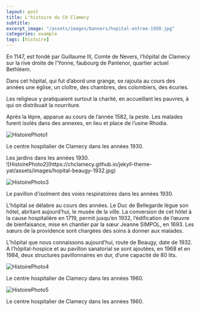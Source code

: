 ```yaml
---
layout: post
title: L'histoire du CH Clamecy
subtitle:
excerpt_image: "/assets/images/banners/hopital-entree-1950.jpg"
categories: example
tags: [histoire]
---
```


En 1147, est fondé par Guillaume III, Comte de Nevers, l’hôpital de Clamecy sur la rive droite de l’Yonne, faubourg de Pantenor, quartier actuel Bethléem.

Dans cet hôpital, qui fut d’abord une grange, se rajouta au cours des années une église, un cloître, des chambres, des colombiers, des écuries.

Les religieux y pratiquaient surtout la charité, en accueillant les pauvres, à qui on distribuait la nourriture.

Après la lèpre, apparue au cours de l’année 1582, la peste. Les malades furent isolés dans des annexes, en lieu et place de l’usine Rhodia.

![HistoirePhoto1](https://chclamecy.github.io/jekyll-theme-yat/assets/images/hopital-hospice-1932.jpg)<figcaption>Le centre hospitalier de Clamecy dans les années 1930.</figcaption>

<figcaption>Les jardins dans les années 1930.</figcaption>
![HistoirePhoto2](https://chclamecy.github.io/jekyll-theme-yat/assets/images/hopital-beaugy-1932.jpg)


![HistoirePhoto3](https://chclamecy.github.io/jekyll-theme-yat/assets/images/hopital-isolement-1932.jpg)
<figcaption>Le  pavillon d'isolment des voies respiratoires dans les années 1930.</figcaption>

 
L’hôpital se délabre au cours des années. Le Duc de Bellegarde lègue son hôtel, abritant aujourd’hui, le musée de la ville. La conversion de cet hôtel à la cause hospitalière en 1719, permit jusqu’en 1932, l’édification de l’œuvre de bienfaisance, mise en chantier par la sœur Jeanne SIMPOL, en 1693. Les sœurs de la providence sont chargées des soins à donner aux malades.

L’hôpital que nous connaissons aujourd’hui, route de Beaugy, date de 1932. A l’hôpital-hospice et au pavillon sanatorial se sont ajoutées, en 1968 et en 1984, deux structures pavillonnaires en dur, d’une capacité de 80 lits.

![HistoirePhoto4](https://chclamecy.github.io/jekyll-theme-yat/assets/images/hopital-entree-1950.jpg)
<figcaption>Le centre hospitalier de Clamecy dans les années 1960.</figcaption>


![HistoirePhoto5](https://chclamecy.github.io/jekyll-theme-yat/assets/images/hopital-entree.jpg)
<figcaption>Le centre hospitalier de Clamecy dans les années 1960.</figcaption>
